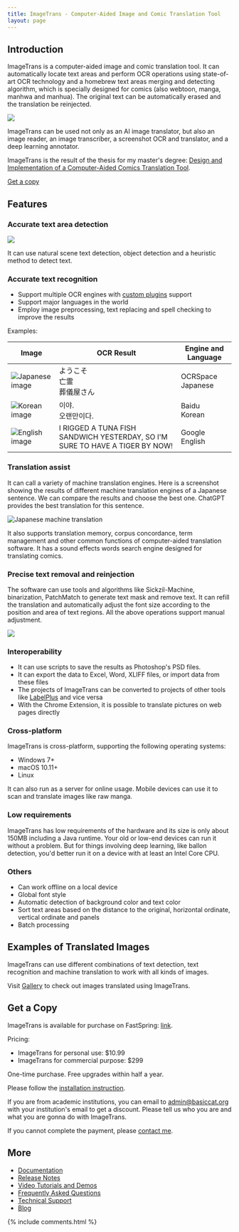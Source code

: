 ```yaml
---
title: ImageTrans - Computer-Aided Image and Comic Translation Tool
layout: page
---
```


## Introduction

ImageTrans is a computer-aided image and comic translation tool. It can automatically locate text areas and perform OCR operations using state-of-art OCR technology and a homebrew text areas merging and detecting algorithm, which is specially designed for comics (also webtoon, manga, manhwa and manhua). The original text can be automatically erased and the translation be reinjected.

![](/album/imagetrans.jpg)

ImageTrans can be used not only as an AI image translator, but also an image reader, an image transcriber, a screenshot OCR and translator, and a deep learning annotator.

ImageTrans is the result of the thesis for my master's degree: [Design and Implementation of a Computer-Aided Comics Translation Tool](https://www.researchgate.net/publication/342623300_Design_and_Implementation_of_a_Computer-Aided_Comics_Translation_Tool).[](https://www.researchgate.net/publication/342623300_Design_and_Implementation_of_a_Computer-Aided_Comics_Translation_Tool)

[Get a copy](#get-a-copy)

## Features

### Accurate text area detection

![](/album/imagetrans-features/localization.jpg)

It can use natural scene text detection, object detection and a heuristic method to detect text.
   
### Accurate text recognition

* Support multiple OCR engines with [custom plugins](https://github.com/xulihang/ImageTrans_plugins) support
* Support major languages in the world
* Employ image preprocessing, text replacing and spell checking to improve the results

Examples:

|  Image   | OCR Result  | Engine and Language |
|  ----  | ----  | ---- |
| ![Japanese image](/album/imagetrans-ocr/japanese.jpg)  | ようこそ<br/>亡霊<br/>葬儀屋さん | OCRSpace<br/>Japanese |
| ![Korean image](/album/imagetrans-ocr/korean.jpg)  | 이야.<br/>오랜만이다. | Baidu<br/>Korean |
| ![English image](/album/imagetrans-ocr/english-calvin-and-hobbes.jpg)  | I RIGGED A TUNA FISH SANDWICH YESTERDAY, SO I'M SURE TO HAVE A TIGER BY NOW! | Google<br/>English |

### Translation assist

It can call a variety of machine translation engines. Here is a screenshot showing the results of different machine translation engines of a Japanese sentence. We can compare the results and choose the best one. ChatGPT provides the best translation for this sentence.

![Japanese machine translation](/album/imagetrans-machine-translation/ja2en.jpg)

It also supports translation memory, corpus concordance, term management and other common functions of computer-aided translation software. It has a sound effects words search engine designed for translating comics.

### Precise text removal and reinjection

The software can use tools and algorithms like Sickzil-Machine, binarization, PatchMatch to generate text mask and remove text. It can refill the translation and automatically adjust the font size according to the position and area of text regions. All the above operations support manual adjustment.

![](/album/imagetrans-features/text-removal-and-reinjection.jpg)

### Interoperability

* It can use scripts to save the results as Photoshop's PSD files.
* It can export the data to Excel, Word, XLIFF files, or import data from these files
* The projects of ImageTrans can be converted to projects of other tools like [LabelPlus](https://github.com/xulihang/ImageTrans-docs/issues/439) and vice versa
* With the Chrome Extension, it is possible to translate pictures on web pages directly

### Cross-platform

ImageTrans is cross-platform, supporting the following operating systems:

* Windows 7+
* macOS 10.11+
* Linux

It can also run as a server for online usage. Mobile devices can use it to scan and translate images like raw manga.

### Low requirements

ImageTrans has low requirements of the hardware and its size is only about 150MB including a Java runtime. Your old or low-end devices can run it without a problem. But for things involving deep learning, like ballon detection, you'd better run it on a device with at least an Intel Core CPU.

### Others

* Can work offline on a local device
* Global font style
* Automatic detection of background color and text color
* Sort text areas based on the distance to the original, horizontal ordinate, vertical ordinate and panels
* Batch processing

## Examples of Translated Images

ImageTrans can use different combinations of text detection, text recognition and machine translation to work with all kinds of images.

Visit [Gallery](/gallery/) to check out images translated using ImageTrans.

## Get a Copy

ImageTrans is available for purchase on FastSpring: [link](https://basiccat.onfastspring.com/).

Pricing:

* ImageTrans for personal use: $10.99
* ImageTrans for commercial purpose: $299

One-time purchase. Free upgrades within half a year.

Please follow the [installation instruction](https://imagetrans.readthedocs.io/en/latest/gettingstarted.html#id2).

If you are from academic institutions, you can email to [admin@basiccat.org](mailto:admin@basiccat.org) with your institution's email to get a discount. Please tell us who you are and what you are gonna do with ImageTrans.

If you cannot complete the payment, please [contact me](mailto:admin@basiccat.org).

## More

* [Documentation](https://imagetrans.readthedocs.io/en/latest/)
* [Release Notes](/imagetrans/release-notes/)
* [Video Tutorials and Demos](/imagetrans/video/)
* [Frequently Asked Questions](/imagetrans/faq/)
* [Technical Support](/support/)
* [Blog](/tagged/#imagetrans)

{% include comments.html %}

